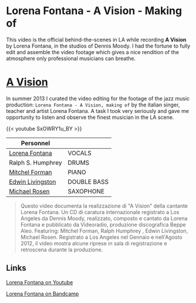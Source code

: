 # Lorena Fontana - A Vision - Making of


This video is the official behind-the-scenes in LA while recording **A Vision** by Lorena Fontana, in the studios of Dennis Moody. I had the fortune to fully edit and assemble the video footage which gives a nice rendition of the atmosphere only professional musicians can breathe.

<!--more-->


# [A Vision](https://www.google.com/search?q=lorena+fontana+a+vision)

In summer 2013 I curated the video editing for the footage of the jazz music production: `Lorena Fontana - A Vision, making of` by the italian singer, teacher and artist Lorena Fontana. A task I took very seriously and gave me opportunity to listen and observe the finest musician in the LA scene.

{{< youtube SxOWRY1u_BY >}}


| Personnel                                                      |        |
| -------------------------------------------------------------- | ------ |
| [Lorena Fontana](https://it.wikipedia.org/wiki/Lorena_Fontana) | VOCALS |
| Ralph S. Humphrey                                              | DRUMS  |
| [Mitchel Forman](https://en.wikipedia.org/wiki/Mitchel_Forman) | PIANO  |
| [Edwin Livingston](https://www.edwinlivingston.com/)           | DOUBLE BASS |
| [Michael Rosen](https://www.michaelrosenmusic.com/)            | SAXOPHONE |


> Questo video documenta la realizzazione di "A Vision" della cantante Lorena Fontana. Un CD di caratura internazionale registrato a Los Angeles da Dennis Moody, realizzato, composto e cantato da Lorena Fontana e pubblicato da Videoradio, produzione discografica Beppe Aleo. Featuring: Mitchel Forman, Ralph Humphrey , Edwin Livingston, Michael Rosen. Registrato a Los Angeles nel Gennaio e nell'Agosto 2012, il video mostra alcune riprese in sala di registrazione e retroscena durante la produzione.

## Links

[Lorena Fontana on Youtube](https://www.youtube.com/@musicamatta)

[Lorena Fontana on Bandcamp](https://lorenafontana.bandcamp.com/)
